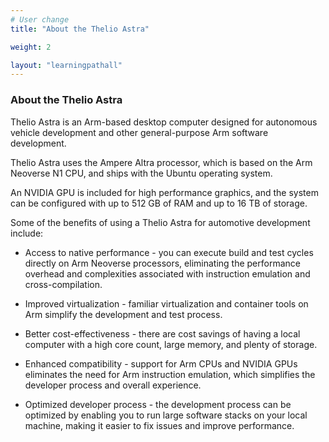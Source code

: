 ```yaml
---
# User change
title: "About the Thelio Astra"

weight: 2

layout: "learningpathall"
---
```

### About the Thelio Astra

Thelio Astra is an Arm-based desktop computer designed for autonomous vehicle development and other general-purpose Arm software development.

Thelio Astra uses the Ampere Altra processor, which is based on the Arm Neoverse N1 CPU, and ships with the Ubuntu operating system.

An NVIDIA GPU is included for high performance graphics, and the system can be configured with up to 512 GB of RAM and up to 16 TB of storage.

Some of the benefits of using a Thelio Astra for automotive development include:

- Access to native performance - you can execute build and test cycles directly on Arm Neoverse processors, eliminating the performance overhead and complexities associated with instruction emulation and cross-compilation. 

- Improved virtualization - familiar virtualization and container tools on Arm simplify the development and test process. 

- Better cost-effectiveness - there are cost savings of having a local computer with a high core count, large memory, and plenty of storage. 

- Enhanced compatibility - support for Arm CPUs and NVIDIA GPUs eliminates the need for Arm instruction emulation, which simplifies the developer process and overall experience. 

- Optimized developer process - the development process can be optimized by enabling you to run large software stacks on your local machine, making it easier to fix issues and improve performance.   